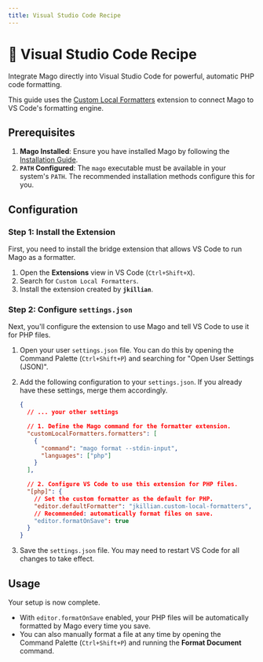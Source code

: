 ```yaml
---
title: Visual Studio Code Recipe
---
```


# 🧩 Visual Studio Code Recipe

Integrate Mago directly into Visual Studio Code for powerful, automatic PHP code formatting.

This guide uses the [Custom Local Formatters](https://marketplace.visualstudio.com/items?itemName=jkillian.custom-local-formatters) extension to connect Mago to VS Code's formatting engine.

## Prerequisites

1.  **Mago Installed**: Ensure you have installed Mago by following the [Installation Guide](./installation.md).
2.  **`PATH` Configured**: The `mago` executable must be available in your system's `PATH`. The recommended installation methods configure this for you.

## Configuration

### Step 1: Install the Extension

First, you need to install the bridge extension that allows VS Code to run Mago as a formatter.

1.  Open the **Extensions** view in VS Code (`Ctrl+Shift+X`).
2.  Search for `Custom Local Formatters`.
3.  Install the extension created by **`jkillian`**.

### Step 2: Configure `settings.json`

Next, you'll configure the extension to use Mago and tell VS Code to use it for PHP files.

1.  Open your user `settings.json` file. You can do this by opening the Command Palette (`Ctrl+Shift+P`) and searching for "Open User Settings (JSON)".
2.  Add the following configuration to your `settings.json`. If you already have these settings, merge them accordingly.

    ```json
    {
      // ... your other settings

      // 1. Define the Mago command for the formatter extension.
      "customLocalFormatters.formatters": [
        {
          "command": "mago format --stdin-input",
          "languages": ["php"]
        }
      ],

      // 2. Configure VS Code to use this extension for PHP files.
      "[php]": {
        // Set the custom formatter as the default for PHP.
        "editor.defaultFormatter": "jkillian.custom-local-formatters",
        // Recommended: automatically format files on save.
        "editor.formatOnSave": true
      }
    }
    ```

3.  Save the `settings.json` file. You may need to restart VS Code for all changes to take effect.

## Usage

Your setup is now complete.

- With `editor.formatOnSave` enabled, your PHP files will be automatically formatted by Mago every time you save.
- You can also manually format a file at any time by opening the Command Palette (`Ctrl+Shift+P`) and running the **Format Document** command.
